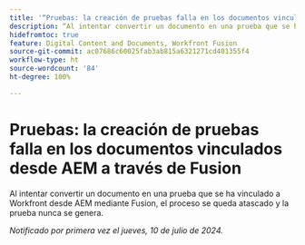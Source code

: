 ```yaml
---
title: '“Pruebas: la creación de pruebas falla en los documentos vinculados desde AEM a través de Fusion”'
description: “Al intentar convertir un documento en una prueba que se ha vinculado a Workfront desde AEM mediante Fusion, el proceso se queda atascado y la prueba nunca se genera”.
hidefromtoc: true
feature: Digital Content and Documents, Workfront Fusion
source-git-commit: ac07686c60025fab3ab815a6321271cd401355f4
workflow-type: ht
source-wordcount: '84'
ht-degree: 100%

---
```



# Pruebas: la creación de pruebas falla en los documentos vinculados desde AEM a través de Fusion

Al intentar convertir un documento en una prueba que se ha vinculado a Workfront desde AEM mediante Fusion, el proceso se queda atascado y la prueba nunca se genera.

_Notificado por primera vez el jueves, 10 de julio de 2024._
